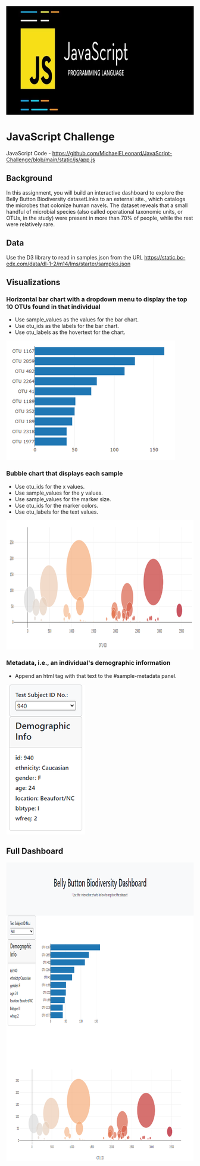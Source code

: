 <img src="Pics/Header.png" width="893" height="292">


# JavaScript Challenge

JavaScript Code - https://github.com/MichaelELeonard/JavaScript-Challenge/blob/main/static/js/app.js


## Background
In this assignment, you will build an interactive dashboard to explore the Belly Button Biodiversity datasetLinks to an external site., which catalogs the microbes that colonize human navels.
The dataset reveals that a small handful of microbial species (also called operational taxonomic units, or OTUs, in the study) were present in more than 70% of people, while the rest were relatively rare.


## Data
Use the D3 library to read in samples.json from the URL https://static.bc-edx.com/data/dl-1-2/m14/lms/starter/samples.json

## Visualizations
### Horizontal bar chart with a dropdown menu to display the top 10 OTUs found in that individual
* Use sample_values as the values for the bar chart.
* Use otu_ids as the labels for the bar chart.
* Use otu_labels as the hovertext for the chart.

<img src="Pics/940 Bar Chart.png" width="454" height="321">


### Bubble chart that displays each sample
* Use otu_ids for the x values.
* Use sample_values for the y values.
* Use sample_values for the marker size.
* Use otu_ids for the marker colors.
* Use otu_labels for the text values.

<img src="Pics/940 Bubble Chart.png" width="1195" height="348">



### Metadata, i.e., an individual's demographic information
* Append an html tag with that text to the #sample-metadata panel.

<img src="Pics/940 Metadata.png" width="212" height="404">



## Full Dashboard

<img src="Pics/Full Dashboard.png" width="987" height="803">

